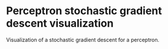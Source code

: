 # Perceptron stochastic gradient descent visualization

Visualization of a stochastic gradient descent for a perceptron.